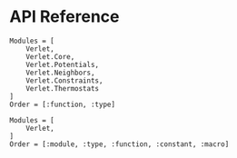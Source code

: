 # API Reference

```@index
Modules = [
    Verlet,
    Verlet.Core,
    Verlet.Potentials,
    Verlet.Neighbors,
    Verlet.Constraints,
    Verlet.Thermostats
]
Order = [:function, :type]
```


```@autodocs 
Modules = [
    Verlet,
]
Order = [:module, :type, :function, :constant, :macro]
```